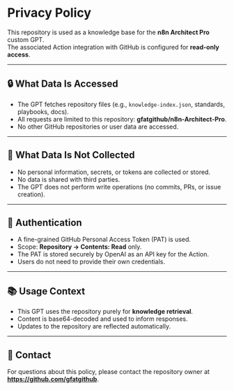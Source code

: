 # Privacy Policy

This repository is used as a knowledge base for the **n8n Architect Pro** custom GPT.  
The associated Action integration with GitHub is configured for **read-only access**.

---

## 🔒 What Data Is Accessed
- The GPT fetches repository files (e.g., `knowledge-index.json`, standards, playbooks, docs).  
- All requests are limited to this repository: **gfatgithub/n8n-Architect-Pro**.  
- No other GitHub repositories or user data are accessed.

---

## 🚫 What Data Is Not Collected
- No personal information, secrets, or tokens are collected or stored.  
- No data is shared with third parties.  
- The GPT does not perform write operations (no commits, PRs, or issue creation).

---

## 🔑 Authentication
- A fine-grained GitHub Personal Access Token (PAT) is used.  
- Scope: **Repository → Contents: Read** only.  
- The PAT is stored securely by OpenAI as an API key for the Action.  
- Users do not need to provide their own credentials.

---

## 📚 Usage Context
- This GPT uses the repository purely for **knowledge retrieval**.  
- Content is base64-decoded and used to inform responses.  
- Updates to the repository are reflected automatically.

---

## 📌 Contact
For questions about this policy, please contact the repository owner at **https://github.com/gfatgithub**.
